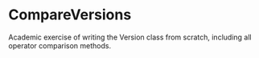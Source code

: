 # CompareVersions
Academic exercise of writing the Version class from scratch, including all operator comparison methods.
